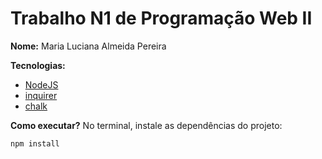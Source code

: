 # Trabalho N1 de Programação Web II

**Nome:** Maria Luciana Almeida Pereira

**Tecnologias:**
- [NodeJS](https://nodejs.org/pt-br/)
- [inquirer](https://www.npmjs.com/package/inquirer)
- [chalk](https://www.npmjs.com/package/chalk)

**Como executar?**
No terminal, instale as dependências do projeto:
```console
npm install
```